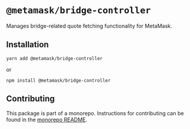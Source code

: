 # `@metamask/bridge-controller`

Manages bridge-related quote fetching functionality for MetaMask.

## Installation

`yarn add @metamask/bridge-controller`

or

`npm install @metamask/bridge-controller`

## Contributing

This package is part of a monorepo. Instructions for contributing can be found in the [monorepo README](https://github.com/MetaMask/core#readme).
